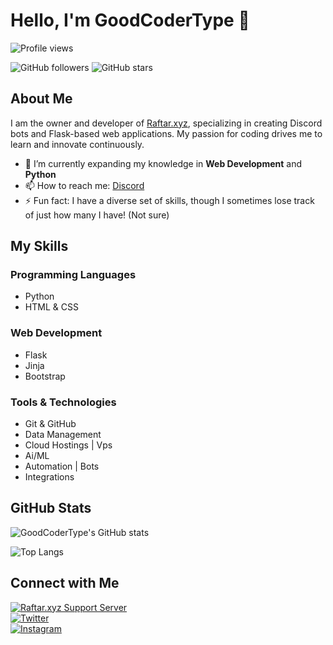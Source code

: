 # Hello, I'm GoodCoderType 👋

![Profile views](https://komarev.com/ghpvc/?username=GoodCoderType&style=flat-square)

![GitHub followers](https://img.shields.io/github/followers/GoodCoderType?style=social)
![GitHub stars](https://img.shields.io/github/stars/GoodCoderType?style=social)

## About Me

I am the owner and developer of [Raftar.xyz](https://raftar.xyz), specializing in creating Discord bots and Flask-based web applications. My passion for coding drives me to learn and innovate continuously.

- 🌱 I’m currently expanding my knowledge in **Web Development** and **Python**
- 📫 How to reach me: [Discord](https://discord.com/users/goodgamerback)
- ⚡ Fun fact: I have a diverse set of skills, though I sometimes lose track of just how many I have! (Not sure)

## My Skills

### Programming Languages
- Python
- HTML & CSS

### Web Development
- Flask
- Jinja
- Bootstrap

### Tools & Technologies
- Git & GitHub
- Data Management
- Cloud Hostings | Vps
- Ai/ML
- Automation | Bots
- Integrations
  

## GitHub Stats

![GoodCoderType's GitHub stats](https://github-readme-stats.vercel.app/api?username=GoodCoderType&show_icons=true&theme=radical)

![Top Langs](https://github-readme-stats.vercel.app/api/top-langs/?username=GoodCoderType&layout=compact&theme=radical)

## Connect with Me

[![Raftar.xyz Support Server](https://img.shields.io/badge/Discord-7289DA?style=for-the-badge&logo=discord&logoColor=white)](https://discord.gg/userapp)  
[![Twitter](https://img.shields.io/badge/Twitter-1DA1F2?style=for-the-badge&logo=twitter&logoColor=white)](https://twitter.com/goodcodertype)  
[![Instagram](https://img.shields.io/badge/Instagram-E4405F?style=for-the-badge&logo=instagram&logoColor=white)](https://instagram.com/goodcodertype1)  

